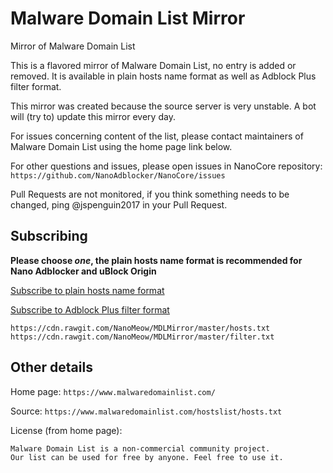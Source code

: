 # Malware Domain List Mirror

Mirror of Malware Domain List

This is a flavored mirror of Malware Domain List, no entry is added or removed.
It is available in plain hosts name format as well as Adblock Plus filter
format.

This mirror was created because the source server is very unstable. A bot will
(try to) update this mirror every day.

For issues concerning content of the list, please contact maintainers of
Malware Domain List using the home page link below.

For other questions and issues, please open issues in NanoCore repository:
`https://github.com/NanoAdblocker/NanoCore/issues`

Pull Requests are not monitored, if you think something needs to be changed,
ping @jspenguin2017 in your Pull Request.

## Subscribing

**Please choose *one*, the plain hosts name format is recommended for Nano
Adblocker and uBlock Origin**

[Subscribe to plain hosts name format](https://subscribe.adblockplus.org/?location=https%3A%2F%2Fcdn.rawgit.com%2FNanoMeow%2FMDLMirror%2Fmaster%2Fhosts.txt&title=Malware%20Domain%20List)

[Subscribe to Adblock Plus filter format](https://subscribe.adblockplus.org/?location=https%3A%2F%2Fcdn.rawgit.com%2FNanoMeow%2FMDLMirror%2Fmaster%2Ffilter.txt&title=Malware%20Domain%20List)

```
https://cdn.rawgit.com/NanoMeow/MDLMirror/master/hosts.txt
https://cdn.rawgit.com/NanoMeow/MDLMirror/master/filter.txt
```

## Other details

Home page: `https://www.malwaredomainlist.com/`

Source: `https://www.malwaredomainlist.com/hostslist/hosts.txt`

License (from home page):
```
Malware Domain List is a non-commercial community project.
Our list can be used for free by anyone. Feel free to use it.
```

